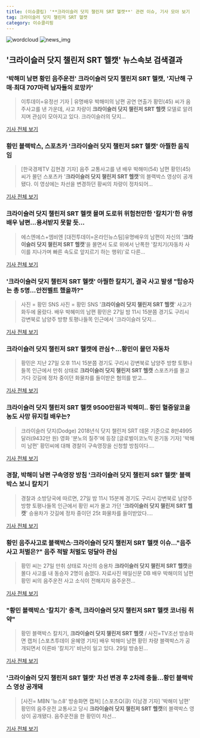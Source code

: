 ```yaml
---
title: (이슈클립) '**크라이슬러 닷지 챌린저 SRT 헬캣**' 관련 이슈, 기사 모아 보기
tag: 크라이슬러 닷지 챌린저 SRT 헬캣
category: 이슈클리핑
---
```

![wordcloud](https://s3.ap-northeast-2.amazonaws.com/lyrics101-wordcloud/2018-08-29-1535510118.png)
![news_img](https://user-images.githubusercontent.com/42597476/44507050-1206f400-a6e4-11e8-8d98-7ffbfebb353f.png)
## **'**크라이슬러 닷지 챌린저 SRT 헬캣**'** 뉴스속보 검색결과
### '박해미 남편 황민 음주운전' **크라이슬러 닷지 챌린저 SRT 헬캣**, '지난해 구매·최대 707마력 남자들의 로망카'

>이투데이=유정선 기자 | 유명배우 박해미의 남편 공연 연출가 황민(45) 씨가 음주사고를 낸 가운데, 사고 차량이 **크라이슬러 닷지 챌린저 SRT 헬캣** 모델로 알려지며 관심이 모아지고 있다. 크라이슬러의 닷지...

<a href="http://www.etoday.co.kr/news/section/newsview.php?idxno=1657308" target="_blank">기사 전체 보기</a>

### 황민 블랙박스, 스포츠카 '**크라이슬러 닷지 챌린저 SRT 헬캣**' 아찔한 움직임

>[한국경제TV 김현경 기자] 음주 교통사고를 낸 배우 박해미(54) 남편 황민(45)씨가 몰던 스포츠카 '**크라이슬러 닷지 챌린저 SRT 헬캣**'의 블랙박스 영상이 공개됐다. 이 영상에는 차선을 변경하던 황씨의 차량이 정차되어...

<a href="http://news.wowtv.co.kr/NewsCenter/News/Read?articleId=A201808290106&t=NN" target="_blank">기사 전체 보기</a>

### **크라이슬러 닷지 챌린저 SRT 헬캣** 몰며 도로위 위험천만한 '칼치기'한 유명배우 남편...용서받지 못할 듯...

>에스엔에스+엠비엔 [대전투데이=온라인뉴스팀]유명배우의 남편이 자신의 '**크라이슬러 닷지 챌린저 SRT 헬캣**'을 몰면서 도로 위에서 난폭한 '칼치기(자동차 사이를 지나가며 빠른 속도로 앞지르기 하는 행위)'로 다른...

<a href="http://www.daejeontoday.com/news/articleView.html?idxno=510643" target="_blank">기사 전체 보기</a>

### '**크라이슬러 닷지 챌린저 SRT 헬캣**' 아찔한 칼치기, 결국 사고 발생 "탑승자는 총 5명…안전벨트 했을까?"

>사진 = 황민 SNS 사진 = 황민 SNS '**크라이슬러 닷지 챌린저 SRT 헬캣**' 사고가 화두에 올랐다. 배우 박혜미의 남편 황민은 27일 밤 11시 15분쯤 경기도 구리시 강변북로 남양주 방향 토평나들목 인근에서 '크라이슬러 닷지...

<a href="http://www.sjbnews.com/news/articleView.html?idxno=616869" target="_blank">기사 전체 보기</a>

### **크라이슬러 닷지 챌린저 SRT 헬캣**에 관심↑…황민이 몰던 자동차

>황민은 지난 27일 오후 11시 15분쯤 경기도 구리시 강변북로 남양주 방향 토평나들목 인근에서 만취 상태로 **크라이슬러 닷지 챌린저 SRT 헬캣** 스포츠카를 몰고 가다 갓길에 정차 중이던 화물차를 들이받은 혐의를 받고...

<a href="http://sports.khan.co.kr/news/sk_index.html?art_id=201808290903013&sec_id=540101&pt=nv" target="_blank">기사 전체 보기</a>

### **크라이슬러 닷지 챌린저 SRT 헬캣** 9500만원과 박해미.. 황민 혈중알코올 농도 사망 뮤지컬 배우는?

>크라이슬러 닷지(Dodge) 2018년식 닷지 챌린저 SRT 데몬 기준으로 8만4995달러(9432만 원) 영화 '분노의 질주'에 등장 [글로벌이코노믹 온기동 기자] '박해미 남편' 황민씨에 대해 경찰이 구속영장을 신청할 방침이다....

<a href="http://www.g-enews.com/ko-kr/news/article/news_all/2018082906251087474e4869c120_1/article.html" target="_blank">기사 전체 보기</a>

### 경찰, 박해미 남편 구속영장 방침 '**크라이슬러 닷지 챌린저 SRT 헬캣**' 블랙박스 보니 칼치기

>경찰과 소방당국에 따르면, 27일 밤 11시 15분께 경기도 구리시 강변북로 남양주 방향 토평나들목 인근에서 황민 씨가 몰고 가던 '**크라이슬러 닷지 챌린저 SRT 헬캣**' 승용차가 갓길에 정차 중이던 25t 화물차를 들이받았다....

<a href="http://news.hankyung.com/article/2018082980067" target="_blank">기사 전체 보기</a>

### 황민 음주사고로 블랙박스·**크라이슬러 닷지 챌린저 SRT 헬캣** 이슈…"음주 사고 처벌은?" 음주 적발 처벌도 덩달아 관심

>황민 씨는 27일 만취 상태로 자신의 승용차 **크라이슬러 닷지 챌린저 SRT 헬캣**을 몰다 사고를 내 동승자 2명이 숨졌다. 자료사진 매일신문 DB 배우 박해미의 남편 황민 씨의 음주운전 사고 소식이 전해지자 음주운전...

<a href="http://news.imaeil.com/Society/2018082909224449409" target="_blank">기사 전체 보기</a>

### "황민 블랙박스 '칼치기' 충격, **크라이슬러 닷지 챌린저 SRT 헬캣** 코너링 취약"

>황민 블랙박스 칼치기, **크라이슬러 닷지 챌린저 SRT 헬캣** / 사진=TV조선 방송화면 캡처 [스포츠투데이 윤혜영 기자] 배우 박해미 남편 황민 차량 블랙박스가 공개되면서 이른바 '칼치기' 비난이 일고 있다. 29일 방송된...

<a href="http://stoo.asiae.co.kr/news/naver_view.htm?idxno=2018082909593280924" target="_blank">기사 전체 보기</a>

### '**크라이슬러 닷지 챌린저 SRT 헬캣**' 차선 변경 후 2차례 충돌...황민 블랙박스 영상 공개돼

>[사진= MBN '뉴스8' 방송화면 캡쳐] [스포츠Q(큐) 이남경 기자] '박해미 남편' 황민의 음주운전 교통사고 당시 **크라이슬러 닷지 챌린저 SRT 헬캣**의 블랙박스 영상이 공개됐다.  음주운전을 한 황민이 차선...

<a href="http://www.sportsq.co.kr/news/articleView.html?idxno=300490" target="_blank">기사 전체 보기</a>


